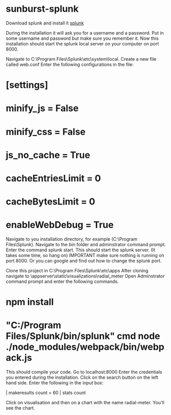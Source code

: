 # sunburst-splunk

Download splunk and install it
[splunk](https://download.splunk.com/products/splunk/releases/7.3.2/windows/splunk-7.3.2-c60db69f8e32-x64-release.msi)

During the installation it will ask you for a username and a password. Put in some username and password but make sure you remember it.
Now this installation should start the splunk local server on your computer on port 8000.

Navigate to C:\Program Files\Splunk\etc\system\local.
Create a new file called web.conf
Enter the following configurations in the file:

# [settings]
# minify_js = False
# minify_css = False
# js_no_cache = True
# cacheEntriesLimit = 0
# cacheBytesLimit = 0
# enableWebDebug = True

Navigate to you installation directory, for example (C:\Program Files\Splunk).
Navigate to the bin folder and adminstrator command prompt.
Enter the command splunk start.
This should start the splunk server. (It takes some time, so hang on)
IMPORTANT make sure nothing is running on port 8000. Or you can google and find out how to change the splunk port.

Clone this project in C:\Program Files\Splunk\etc\apps
After cloning navigate to \appserver\static\visualizations\radial_meter
Open Adminstrator command prompt and enter the following commands.

# npm install

# "C:/Program Files/Splunk/bin/splunk" cmd node ./node_modules/webpack/bin/webpack.js

This should compile your code.
Go to localhost:8000
Enter the credentials you entered during the installation.
Click on the search button on the left hand side.
Enter the following in the input box:

| makeresults count = 60
| stats count

Click on visualisation and then on a chart with the name radial-meter.
You'll see the chart.
